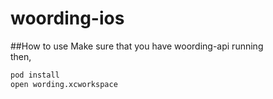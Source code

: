 woording-ios
============

##How to use
Make sure that you have woording-api running  
then,
```bash
pod install
open wording.xcworkspace
```

